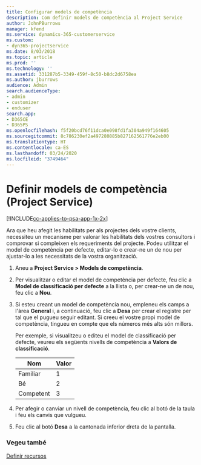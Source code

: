 ```yaml
---
title: Configurar models de competència
description: Com definir models de competència al Project Service
author: JohnPBurrows
manager: kfend
ms.service: dynamics-365-customerservice
ms.custom:
- dyn365-projectservice
ms.date: 8/03/2018
ms.topic: article
ms.prod: ''
ms.technology: ''
ms.assetid: 331287b5-3349-459f-8c50-b8dc2d6758ea
ms.author: jburrows
audience: Admin
search.audienceType:
- admin
- customizer
- enduser
search.app:
- D365CE
- D365PS
ms.openlocfilehash: f5f20bcd76f11dca0e098fd1fa304a949f164605
ms.sourcegitcommit: 8c786230ef2a497280885b827162561776e2eb00
ms.translationtype: HT
ms.contentlocale: ca-ES
ms.lasthandoff: 03/24/2020
ms.locfileid: "3749464"
---
```

# <a name="set-up-proficiency-models-project-service"></a>Definir models de competència (Project Service)

[!INCLUDE[cc-applies-to-psa-app-1x-2x](../includes/cc-applies-to-psa-app-1x-2x.md)]

Ara que heu afegit les habilitats per als projectes dels vostre clients, necessiteu un mecanisme per valorar les habilitats dels vostres consultors i comprovar si compleixen els requeriments del projecte. Podeu utilitzar el model de competència per defecte, editar-lo o crear-ne un de nou per ajustar-lo a les necessitats de la vostra organització.  
  
1.  Aneu a **Project Service > Models de competència**.  
  
2.  Per visualitzar o editar el model de competència per defecte, feu clic a **Model de classificació per defecte** a la llista o, per crear-ne un de nou, feu clic a **Nou**.  
  
3.  Si esteu creant un model de competència nou, empleneu els camps a l'àrea **General** i, a continuació, feu clic a **Desa** per crear el registre per tal que el pugueu seguir editant. Si creeu el vostre propi model de competència, tingueu en compte que els números més alts són millors.  
  
     Per exemple, si visualitzeu o editeu el model de classificació per defecte, veureu els següents nivells de competència a **Valors de classificació**.  
  
    |Nom|Valor|  
    |----------|-----------|  
    |Familiar|1|  
    |Bé|2|  
    |Competent|3|  
  
4.  Per afegir o canviar un nivell de competència, feu clic al botó de la taula i feu els canvis que vulgueu.  
  
5.  Feu clic al botó **Desa** a la cantonada inferior dreta de la pantalla.  
  
### <a name="see-also"></a>Vegeu també  
 [Definir recursos](../project-service/set-up-resources.md)

